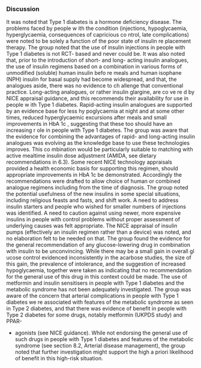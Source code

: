 ### Discussion
It was noted that Type 1 diabetes is a hormone deficiency disease. The problems faced by people w ith the condition (injections, hypoglycaemia, hyperglycaemia, consequences of capricious co ntrol, late complications) were noted to be solely a function of the poor state of insulin re placement therapy. The group noted that the use of insulin injections in people with Type 1 diabetes is not RCT- based and never could be. It was also noted that, prior to the introduction of short- and long- acting insulin analogues, the use of insulin regimens based on a combination in various forms of unmodified (soluble) human insulin befo re meals and human isophane (NPH) insulin for basal supply had become widespread, and that, the analogues aside, there was no evidence to ch allenge that conventional practice. Long-acting analogues, or rather insulin glargine, are co ve re d by NICE appraisal guidance, and this recommends their availability for use in people w ith Type 1 diabetes. Rapid-acting insulin analogues are supported by an evidence base for less hy poglycaemia at night and at some other times, reduced hyperglycaemic excursions after meals and small improvements in HbA 1c , suggesting that these too should have an increasing r ole in people with Type 1 diabetes. The group was aware that the evidence for combining the advantages of rapid- and long-acting insulin analogues was evolving as the knowledge base to use these technologies improves. This co mbination would be particularly suitable to matching with active mealtime insulin dose adjustment (AMIDA, see dietary recommendations in 6.3). Some recent NICE technology appraisals provided a health economic basis for supporting this regimen, should appropriate improvements in HbA 1c be demonstrated. Accordingly the recommendations were drafted to allow choice of human or combined analogue regimens including from the time of diagnosis. The group noted the potential usefulness of the new insulins in some special situations, including religious feasts and fasts, and shift work. A need to address insulin starters and people who wished for smaller numbers of injections was identified. A need to caution against using newer, more expensive insulins in people with control problems without proper assessment of underlying causes was felt appropriate. The NICE appraisal of insulin pumps (effectively an insulin regimen rather than a device) was noted, and no elaboration felt to be needed on that. The group found the evidence for the general recommendation of any glucose-lowering drug in combination with insulin to be unconvincing. While there may be a small gain in overall gl ucose control evidenced inconsistently in the acarbose studies, the size of this gain, the prevalence of intolerance, and the suggestion of increased hypoglycaemia, together were taken as indicating that no recommendation for the general use of this drug in this context could be made.  The use of metformin and insulin sensitisers in people with Type 1 diabetes and the metabolic syndrome has not been adequately investigated. The group was aware of the concern that arterial complications in people with Type 1 diabetes we re associated with features of the metabolic syndrome as seen in Type 2 diabetes, and that there was evidence of benefit in people with Type 2 diabetes for some drugs, notably metformin (UKPDS study) and PPAR- 
*   agonists (see NICE guidance). While not endorsing the general use of such drugs in people with Type 1 diabetes and features of the metabolic syndrome (see section 8.2, Arterial disease management), the group noted that further investigation might support the high a priori likelihood of benefit in this high-risk situation.
